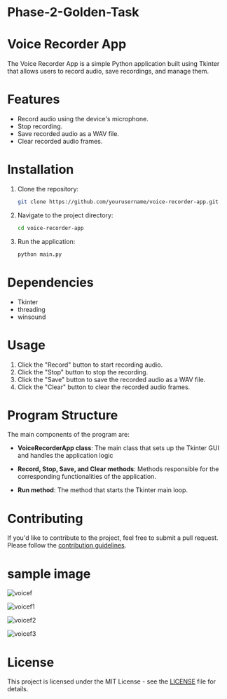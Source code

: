 # Phase-2-Golden-Task

# Voice Recorder App

The Voice Recorder App is a simple Python application built using Tkinter that allows users to record audio, save recordings, and manage them.

# Features

- Record audio using the device's microphone.
- Stop recording.
- Save recorded audio as a WAV file.
- Clear recorded audio frames.

# Installation

1. Clone the repository:

    ```bash
    git clone https://github.com/yourusername/voice-recorder-app.git
    ```

2. Navigate to the project directory:

    ```bash
    cd voice-recorder-app
    ```

3. Run the application:

    ```bash
    python main.py
    ```

# Dependencies

- Tkinter
- threading
- winsound

# Usage

1. Click the "Record" button to start recording audio.
2. Click the "Stop" button to stop the recording.
3. Click the "Save" button to save the recorded audio as a WAV file.
4. Click the "Clear" button to clear the recorded audio frames.

# Program Structure

The main components of the program are:

- **VoiceRecorderApp class**: The main class that sets up the Tkinter GUI and handles the application logic

- **Record, Stop, Save, and Clear methods**: Methods responsible for the corresponding functionalities of the application.

- **Run method**: The method that starts the Tkinter main loop.


# Contributing

If you'd like to contribute to the project, feel free to submit a pull request. Please follow the [contribution guidelines](CONTRIBUTING.md).


# sample image

![voicef](https://github.com/Srivarthaniselvam/codescave-Phase-2-Golden-Task/assets/151417502/a6f8bac8-3abd-4bd8-8c89-d86cd172083e)

![voicef1](https://github.com/Srivarthaniselvam/codescave-Phase-2-Golden-Task/assets/151417502/e8193a92-391f-4d7b-8b56-7f2e1cc0b003)

![voicef2](https://github.com/Srivarthaniselvam/codescave-Phase-2-Golden-Task/assets/151417502/da76b8c3-7ac9-47e1-8fda-b49bdeeecf25)

![voicef3](https://github.com/Srivarthaniselvam/codescave-Phase-2-Golden-Task/assets/151417502/94d89f13-e703-41bb-baf2-c78c54341e99)


# License

This project is licensed under the MIT License - see the [LICENSE](LICENSE) file for details.

